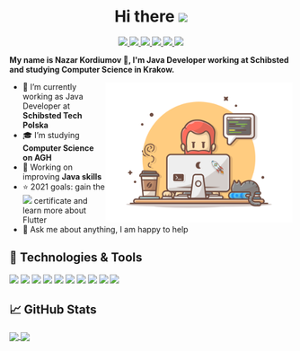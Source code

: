 <h1 align="center">
Hi there <img src="https://media.giphy.com/media/hvRJCLFzcasrR4ia7z/giphy.gif" width="29px">
</h1>

<p align="center">
    <a href="https://www.linkedin.com/in/nazkord/">
        <img src="https://img.icons8.com/color/48/000000/linkedin.png" width="3%"/> 
    </a>
    <a href="https://www.facebook.com/nazkordd/">
        <img src="https://img.icons8.com/color/48/000000/facebook-circled--v5.png" width="3%"/> 
    </a>
    <a href="https://www.instagram.com/nazarsx/">
        <img src="https://img.icons8.com/fluent/48/000000/instagram-new.png" width="3%"/> 
    </a>
    <a href="https://discord.gg/nazkord">
        <img src="https://img.icons8.com/plasticine/50/000000/discord-logo.png" width="3%"/> 
    </a>
    <a href="mailto:nazkord@gmail.com"> 
        <img src="https://img.icons8.com/fluent/48/000000/gmail.png" width="3%"/> 
    </a>
    <img src="https://visitor-badge.glitch.me/badge?page_id=nazkord.nazkord"/>
</p>

**My name is Nazar Kordiumov  🚀, I'm Java Developer working at Schibsted and studying Computer Science in Krakow.**  

[comment]: <> (####📫 How to reach me:)

<img align="right" src="https://raw.githubusercontent.com/nazkord/nazkord/master/assets/programmer.png" height="250"  alt="programmer image"/>

- 🔭 I’m currently working as Java Developer at **Schibsted Tech Polska**
- 🎓 I’m studying **Computer Science on AGH**
- 🌱 Working on improving **Java skills**
- ⭐ 2021 goals: gain the <img src="https://img.icons8.com/color/48/000000/amazon-web-services.png" width="2.5%"/> certificate and learn more about Flutter
- 💬 Ask me about anything, I am happy to help

🔧 Technologies & Tools
---
![](https://img.shields.io/badge/OS-Linux-informational?style=flat&logo=linux&logoColor=white&color=2bbc8a)
![](https://img.shields.io/badge/Editor-IntelliJ_IDEA-informational?style=flat&logo=intellij-idea&logoColor=white&color=2bbc8a)
![](https://img.shields.io/badge/Code-Java-informational?style=flat&logo=Java&logoColor=white&color=2bbc8a)
![](https://img.shields.io/badge/Code-SQL-informational?style=flat&logo=sqlite&logoColor=white&color=2bbc8a)
![](https://img.shields.io/badge/Framework-Spring-informational?style=flat&logo=Spring&logoColor=white&color=2bbc8a)
![](https://img.shields.io/badge/Cloud-AWS-informational?style=flat&logo=amazon&logoColor=white&color=2bbc8a)
![](https://img.shields.io/badge/Shell-Bash-informational?style=flat&logo=gnu-bash&logoColor=white&color=2bbc8a)
![](https://img.shields.io/badge/Tools-Git-informational?style=flat&logo=git&logoColor=white&color=2bbc8a)
![](https://img.shields.io/badge/Tools-MySQL-informational?style=flat&logo=mysql&logoColor=white&color=2bbc8a)
![](https://img.shields.io/badge/Tools-Docker-informational?style=flat&logo=docker&logoColor=white&color=2bbc8a)


📈 GitHub Stats
---

<a href="https://github.com/anuraghazra/github-readme-stats">
  <img align="center" src="https://github-readme-stats.vercel.app/api?username=nazkord&count_private=true&show_icons=true&theme=dark" />
</a>
<a href="https://github.com/anuraghazra/convoychat">
  <img align="center" src="https://github-readme-stats.vercel.app/api/top-langs/?username=nazkord&layout=compact&theme=dark" />
</a>
